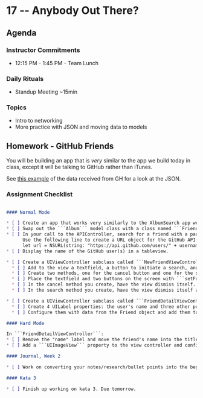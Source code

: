 # 17 -- Anybody Out There?

## Agenda

### Instructor Commitments

* 12:15 PM - 1:45 PM - Team Lunch

### Daily Rituals

* Standup Meeting ~15min

### Topics

* Intro to networking
* More practice with JSON and moving data to models

## Homework - GitHub Friends

You will be building an app that is *very* similar to the app we build today in class, except it will be talking to GitHub rather than iTunes.

See [this example](https://api.github.com/users/jcgohlke) of the data received from GH for a look at the JSON.

### Assignment Checklist
```markdown

#### Normal Mode

* [ ] Create an app that works very similarly to the AlbumSearch app we build today in class.
* [ ] Swap out the ```Album``` model class with a class named ```Friend```.
* [ ] In your call to the APIController, search for a friend with a particular GH username.
      Use the following line to create a URL object for the GitHub API:
      let url = NSURL(string: "https://api.github.com/users/" + username) // replace username with the user you want to search for.
* [ ] Display the name of the GitHub user(s) in a tableview.

* [ ] Create a UIViewController subclass called ```NewFriendViewController```:
  * [ ] Add to the view a textfield, a button to initiate a search, and a button to cancel.
  * [ ] Create two methods, one for the cancel button and one for the search button. Connect them to their respective buttons with the ```addTarget``` function.
  * [ ] Place the textfield and two buttons on the screen with ```setFrame```.
  * [ ] In the cancel method you create, have the view dismiss itself.
  * [ ] In the search method you create, have the view dismiss itself and initiate a search using the an APIController object for the username against the GitHub API. Use a delegate to send the data back to the main view controller when the data task completes.

* [ ] Create a UIViewController subclass called ```FriendDetailViewController```:
  * [ ] Create 4 UILabel properties: the user's name and three other properties of your choosing
  * [ ] Configure them with data from the Friend object and add them to the view

#### Hard Mode

In ```FriendDetailViewController```:
* [ ] Remove the "name" label and move the friend's name into the title of the view.
* [ ] Add a ```UIImageView``` property to the view controller and configure it to show the user's avatar. Place it on the screen somewhere. The upper right corner might be a good place, or perhaps below the other labels?

#### Journal, Week 2

* [ ] Work on converting your notes/research/bullet points into the beginnings of a tutorial. Use raywenderlich.com's tutorials as inspiration. Yours don't need to be as involved or complicated, but be sure the style is approachable by even inexperienced programmers. Try not to take too much for granted regarding the reader's skill level.

#### Kata 3

* [ ] Finish up working on kata 3. Due tomorrow.
```
